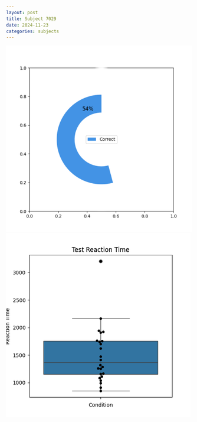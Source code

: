 ```yaml
---
layout: post
title: Subject 7029
date: 2024-11-23
categories: subjects
---
```


![](data/7029/run-8/7029_FN_acc_test.png)
![](data/7029/run-8/7029_FN_rt.png)
